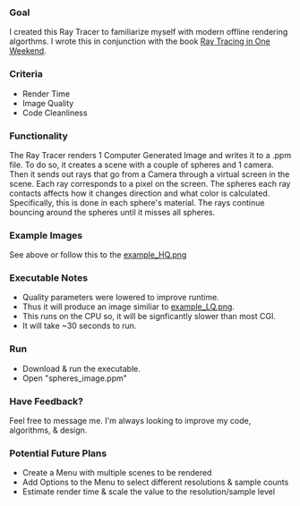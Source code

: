 ### Goal
I created this Ray Tracer to familiarize myself with modern offline rendering algorthms. I wrote this in conjunction with the book [Ray Tracing in One Weekend](https://www.amazon.com/Ray-Tracing-Weekend-Minibooks-Book-ebook/dp/B01B5AODD8).

### Criteria

* Render Time
* Image Quality
* Code Cleanliness

### Functionality

The Ray Tracer renders 1 Computer Generated Image and writes it to a .ppm file. To do so, it creates a scene with a couple of spheres and 1 camera. Then it sends out rays that go from a Camera through a virtual screen in the scene. Each ray corresponds to a pixel on the screen. The spheres each ray contacts affects how it changes direction and what color is calculated. Specifically, this is done in each sphere's material. The rays continue bouncing around the spheres until it misses all spheres.

### Example Images

See above or follow this to the [example_HQ.png](https://github.com/Tatlreach/Ray_Tracer/blob/master/example_HQ.png)

### Executable Notes
* Quality parameters were lowered to improve runtime.
* Thus it will produce an image similiar to [example_LQ.png](https://github.com/Tatlreach/Ray_Tracer/blob/master/example_LQ.png).
* This runs on the CPU so, it will be signficantly slower than most CGI.
* It will take ~30 seconds to run.

### Run
* Download & run the executable.
* Open "spheres_image.ppm"

### Have Feedback?

Feel free to message me. I'm always looking to improve my code, algorithms, & design.

### Potential Future Plans

* Create a Menu with multiple scenes to be rendered
* Add Options to the Menu to select different resolutions & sample counts
* Estimate render time & scale the value to the resolution/sample level
